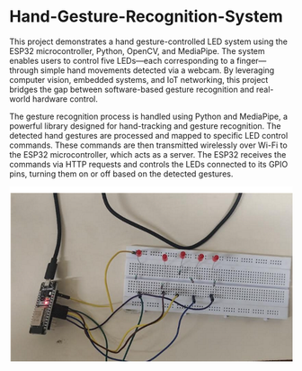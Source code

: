 # Hand-Gesture-Recognition-System
This project demonstrates a hand gesture-controlled LED system using the ESP32 microcontroller, Python, OpenCV, and MediaPipe. The system enables users to control five LEDs—each corresponding to a finger—through simple hand movements detected via a webcam. By leveraging computer vision, embedded systems, and IoT networking, this project bridges the gap between software-based gesture recognition and real-world hardware control.

The gesture recognition process is handled using Python and MediaPipe, a powerful library designed for hand-tracking and gesture recognition. The detected hand gestures are processed and mapped to specific LED control commands. These commands are then transmitted wirelessly over Wi-Fi to the ESP32 microcontroller, which acts as a server. The ESP32 receives the commands via HTTP requests and controls the LEDs connected to its GPIO pins, turning them on or off based on the detected gestures.

![Demo](https://github.com/anukriti-bcc/Hand-Gesture-Recognition-System/blob/main/image.png?raw=true)


